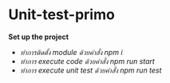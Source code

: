 # Unit-test-primo

**Set up the project**

- _ทำการติดตั้ง module ด้วยคำสั่ง npm i_
- _ทำการ execute code ด้วยคำสั่ง npm run start_
- _ทำการ execute unit test ด้วยคำสั่ง npm run test_

